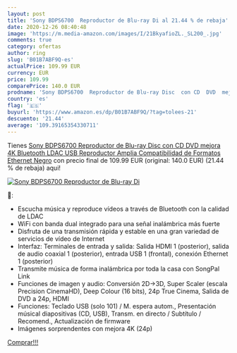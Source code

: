 ```yaml
---
layout: post
title: 'Sony BDPS6700  Reproductor de Blu-ray Di al 21.44 % de rebaja'
date: 2020-12-26 08:40:48
image: 'https://m.media-amazon.com/images/I/21BkyafioZL._SL200_.jpg'
comments: true
category: ofertas
author: ring
slug: 'B01B7ABF9Q-es'
actualPrice: 109.99 EUR
currency: EUR
price: 109.99
comparePrice: 140.0 EUR
prodname: 'Sony BDPS6700  Reproductor de Blu-ray Disc  con CD  DVD  mejora 4K  Bluetooth  LDAC  USB Reproductor  Amplia Compatibilidad de Formatos   Ethernet  Negro'
country: 'es'
flag: '🇪🇸'
buyurl: 'https://www.amazon.es/dp/B01B7ABF9Q/?tag=tolees-21'
descuento: '21.44'
average: '109.39165354330711'
---
```


Tienes [Sony BDPS6700  Reproductor de Blu-ray Disc  con CD  DVD  mejora 4K  Bluetooth  LDAC  USB Reproductor  Amplia Compatibilidad de Formatos   Ethernet  Negro](https://www.amazon.es/dp/B01B7ABF9Q/?tag=tolees-21) con precio final de  109.99 EUR (original: 140.0 EUR) (21.44 %  de rebaja) aqui!

[![Sony BDPS6700  Reproductor de Blu-ray Di](https://m.media-amazon.com/images/I/21BkyafioZL._SL200_.jpg)](https://www.amazon.es/dp/B01B7ABF9Q/?tag=tolees-21)

🔎:

- Escucha música y reproduce vídeos a través de Bluetooth con la calidad de LDAC
- WiFi con banda dual integrado para una señal inalámbrica más fuerte
- Disfruta de una transmisión rápida y estable en una gran variedad de servicios de vídeo de Internet
- Interfaz: Terminales de entrada y salida: Salida HDMI 1 (posterior), salida de audio coaxial 1 (posterior), entrada USB 1 (frontal), conexión Ethernet 1 (posterior)
- Transmite música de forma inalámbrica por toda la casa con SongPal Link
- Funciones de imagen y audio: Conversión 2D→3D, Super Scaler (escala Precision CinemaHD), Deep Colour (16 bits), 24p True Cinema, Salida de DVD a 24p, HDMI
- Funciones: Teclado USB (solo 101) / M. espera autom., Presentación músical diapositivas (CD, USB), Transm. en directo / Subtítulo / Recomend., Actualización de firmware
- Imágenes sorprendentes con mejora 4K (24p)

[Comprar!!!](https://www.amazon.es/dp/B01B7ABF9Q/?tag=tolees-21)

